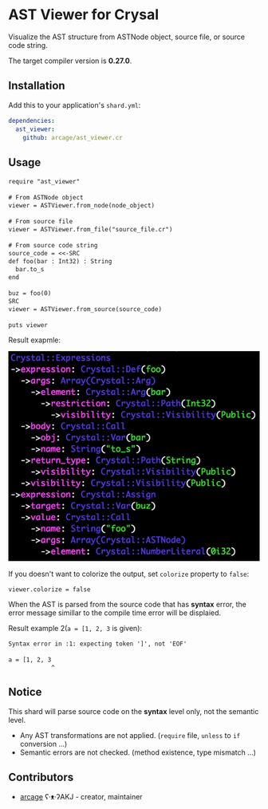 # AST Viewer for Crysal

Visualize the AST structure from ASTNode object, source file, or source code string.

The target compiler version is **0.27.0**.

## Installation

Add this to your application's `shard.yml`:

```yaml
dependencies:
  ast_viewer:
    github: arcage/ast_viewer.cr
```

## Usage

```crystal
require "ast_viewer"

# From ASTNode object
viewer = ASTViewer.from_node(node_object)

# From source file
viewer = ASTViewer.from_file("source_file.cr")

# From source code string
source_code = <<-SRC
def foo(bar : Int32) : String
  bar.to_s
end

buz = foo(0)
SRC
viewer = ASTViewer.from_source(source_code)

puts viewer
```

Result exapmle:

![Output](./output.png)

If you doesn't want to colorize the output, set `colorize` property to `false`:

```crystal
viewer.colorize = false
```

When the AST is parsed from the source code that has **syntax** error, the error message simillar to the compile time error will be displaied.

Result example 2(`a = [1, 2, 3` is given): 

```prain
Syntax error in :1: expecting token ']', not 'EOF'

a = [1, 2, 3
            ^
```

## Notice

This shard will parse source code on the **syntax** level only, not the semantic level.

- Any AST transformations are not applied. (`require` file, `unless` to `if` conversion ...)
- Semantic errors are not checked. (method existence, type mismatch ...)

## Contributors

- [arcage](https://github.com/arcgae) ʕ·ᴥ·ʔAKJ - creator, maintainer
